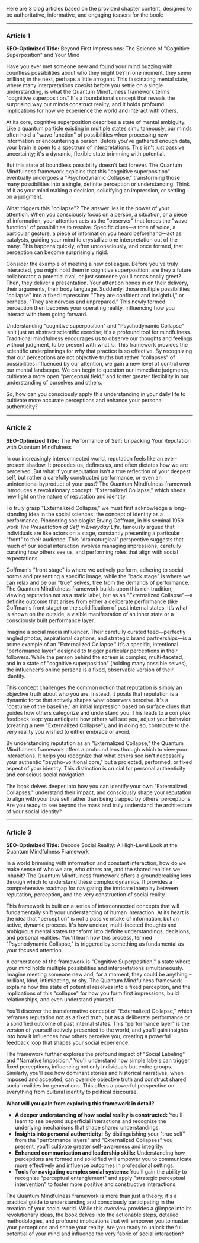 Here are 3 blog articles based on the provided chapter content, designed to be authoritative, informative, and engaging teasers for the book:

---

### Article 1

**SEO-Optimized Title:** Beyond First Impressions: The Science of "Cognitive Superposition" and Your Mind

Have you ever met someone new and found your mind buzzing with countless possibilities about who they might be? In one moment, they seem brilliant; in the next, perhaps a little arrogant. This fascinating mental state, where many interpretations coexist before you settle on a single understanding, is what the Quantum Mindfulness framework terms "cognitive superposition." It's a foundational concept that reveals the surprising way our minds construct reality, and it holds profound implications for how we experience the world and interact with others.

At its core, cognitive superposition describes a state of mental ambiguity. Like a quantum particle existing in multiple states simultaneously, our minds often hold a "wave function" of possibilities when processing new information or encountering a person. Before you’ve gathered enough data, your brain is open to a spectrum of interpretations. This isn't just passive uncertainty; it's a dynamic, flexible state brimming with potential.

But this state of boundless possibility doesn't last forever. The Quantum Mindfulness framework explains that this "cognitive superposition" eventually undergoes a "Psychodynamic Collapse," transforming those many possibilities into a single, definite perception or understanding. Think of it as your mind making a decision, solidifying an impression, or settling on a judgment.

What triggers this "collapse"? The answer lies in the power of your attention. When you consciously focus on a person, a situation, or a piece of information, your attention acts as the "observer" that forces the "wave function" of possibilities to resolve. Specific clues—a tone of voice, a particular gesture, a piece of information you heard beforehand—act as catalysts, guiding your mind to crystallize one interpretation out of the many. This happens quickly, often unconsciously, and once formed, that perception can become surprisingly rigid.

Consider the example of meeting a new colleague. Before you've truly interacted, you might hold them in cognitive superposition: are they a future collaborator, a potential rival, or just someone you'll occasionally greet? Then, they deliver a presentation. Your attention hones in on their delivery, their arguments, their body language. Suddenly, those multiple possibilities "collapse" into a fixed impression: "They are confident and insightful," or perhaps, "They are nervous and unprepared." This newly formed perception then becomes your operating reality, influencing how you interact with them going forward.

Understanding "cognitive superposition" and "Psychodynamic Collapse" isn't just an abstract scientific exercise; it's a profound tool for mindfulness. Traditional mindfulness encourages us to observe our thoughts and feelings without judgment, to be present with what *is*. This framework provides the scientific underpinnings for *why* that practice is so effective. By recognizing that our perceptions are not objective truths but rather "collapses" of possibilities influenced by our attention, we gain a new level of control over our mental landscape. We can begin to question our immediate judgments, cultivate a more open "perceptual field," and foster greater flexibility in our understanding of ourselves and others.

So, how can you consciously apply this understanding in your daily life to cultivate more accurate perceptions and enhance your personal authenticity?

---

### Article 2

**SEO-Optimized Title:** The Performance of Self: Unpacking Your Reputation with Quantum Mindfulness

In our increasingly interconnected world, reputation feels like an ever-present shadow. It precedes us, defines us, and often dictates how we are perceived. But what if your reputation isn't a true reflection of your deepest self, but rather a carefully constructed performance, or even an unintentional byproduct of your past? The Quantum Mindfulness framework introduces a revolutionary concept: "Externalized Collapse," which sheds new light on the nature of reputation and identity.

To truly grasp "Externalized Collapse," we must first acknowledge a long-standing idea in the social sciences: the concept of identity as a performance. Pioneering sociologist Erving Goffman, in his seminal 1959 work *The Presentation of Self in Everyday Life*, famously argued that individuals are like actors on a stage, constantly presenting a particular "front" to their audience. This "dramaturgical" perspective suggests that much of our social interaction involves managing impressions, carefully curating how others see us, and performing roles that align with social expectations.

Goffman's "front stage" is where we actively perform, adhering to social norms and presenting a specific image, while the "back stage" is where we can relax and be our "true" selves, free from the demands of performance. The Quantum Mindfulness framework builds upon this rich tradition, viewing reputation not as a static label, but as an "Externalized Collapse"—a definite outcome that arises from either a deliberate performance (like Goffman's front stage) or the solidification of past internal states. It’s what is shown on the outside, a visible manifestation of an inner state or a consciously built performance layer.

Imagine a social media influencer. Their carefully curated feed—perfectly angled photos, aspirational captions, and strategic brand partnerships—is a prime example of an "Externalized Collapse." It’s a specific, intentional "performance layer" designed to trigger particular perceptions in their followers. While the person behind the screen is complex, multi-faceted, and in a state of "cognitive superposition" (holding many possible selves), the influencer’s online persona is a fixed, observable version of their identity.

This concept challenges the common notion that reputation is simply an objective truth about who you are. Instead, it posits that reputation is a dynamic force that actively shapes what observers perceive. It's a "costume of the baseline," an initial impression based on surface clues that guides how others categorize and understand you. This leads to a complex feedback loop: you anticipate how others will see you, adjust your behavior (creating a new "Externalized Collapse"), and in doing so, contribute to the very reality you wished to either embrace or avoid.

By understanding reputation as an "Externalized Collapse," the Quantum Mindfulness framework offers a profound lens through which to view your interactions. It helps you recognize that what others see isn't necessarily your authentic "psycho-volitional core," but a projected, performed, or fixed aspect of your identity. This distinction is crucial for personal authenticity and conscious social navigation.

The book delves deeper into how you can identify your own "Externalized Collapses," understand their impact, and consciously shape your reputation to align with your true self rather than being trapped by others' perceptions. Are you ready to see beyond the mask and truly understand the architecture of your social identity?

---

### Article 3

**SEO-Optimized Title:** Decode Social Reality: A High-Level Look at the Quantum Mindfulness Framework

In a world brimming with information and constant interaction, how do we make sense of who we are, who others are, and the shared realities we inhabit? The Quantum Mindfulness framework offers a groundbreaking lens through which to understand these complex dynamics. It provides a comprehensive roadmap for navigating the intricate interplay between reputation, perception, and the very construction of social reality.

This framework is built on a series of interconnected concepts that will fundamentally shift your understanding of human interaction. At its heart is the idea that "perception" is not a passive intake of information, but an active, dynamic process. It's how unclear, multi-faceted thoughts and ambiguous mental states transform into definite understandings, decisions, and personal realities. You'll learn how this process, termed "Psychodynamic Collapse," is triggered by something as fundamental as your focused attention.

A cornerstone of the framework is "Cognitive Superposition," a state where your mind holds multiple possibilities and interpretations simultaneously. Imagine meeting someone new and, for a moment, they could be anything – brilliant, kind, intimidating, or shy. The Quantum Mindfulness framework explains how this state of potential resolves into a fixed perception, and the implications of this "collapse" for how you form first impressions, build relationships, and even understand yourself.

You'll discover the transformative concept of "Externalized Collapse," which reframes reputation not as a fixed truth, but as a deliberate performance or a solidified outcome of past internal states. This "performance layer" is the version of yourself actively presented to the world, and you'll gain insights into how it influences how others perceive you, creating a powerful feedback loop that shapes your social experience.

The framework further explores the profound impact of "Social Labeling" and "Narrative Imposition." You'll understand how simple labels can trigger fixed perceptions, influencing not only individuals but entire groups. Similarly, you'll see how dominant stories and historical narratives, when imposed and accepted, can override objective truth and construct shared social realities for generations. This offers a powerful perspective on everything from cultural identity to political discourse.

**What will you gain from exploring this framework in detail?**

*   **A deeper understanding of how social reality is constructed:** You'll learn to see beyond superficial interactions and recognize the underlying mechanisms that shape shared understandings.
*   **Insights into personal authenticity:** By distinguishing your "true self" from the "performance layers" and "Externalized Collapses" you present, you'll cultivate greater self-awareness and integrity.
*   **Enhanced communication and leadership skills:** Understanding how perceptions are formed and solidified will empower you to communicate more effectively and influence outcomes in professional settings.
*   **Tools for navigating complex social systems:** You'll gain the ability to recognize "perceptual entanglement" and apply "strategic perceptual intervention" to foster more positive and constructive interactions.

The Quantum Mindfulness framework is more than just a theory; it's a practical guide to understanding and consciously participating in the creation of your social world. While this overview provides a glimpse into its revolutionary ideas, the book delves into the actionable steps, detailed methodologies, and profound implications that will empower you to master your perceptions and shape your reality. Are you ready to unlock the full potential of your mind and influence the very fabric of social interaction?